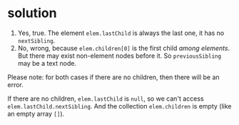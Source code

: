 # solution

1. Yes, true. The element `elem.lastChild` is always the last one, it has no `nextSibling`.
2. No, wrong, because `elem.children[0]` is the first child _among elements_. But there may exist non-element nodes before it. So `previousSibling` may be a text node.

Please note: for both cases if there are no children, then there will be an error.

If there are no children, `elem.lastChild` is `null`, so we can't access `elem.lastChild.nextSibling`. And the collection `elem.children` is empty \(like an empty array `[]`\).

